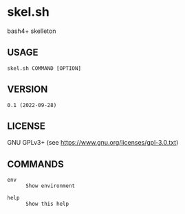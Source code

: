 # skel.sh

  bash4+ skelleton

## USAGE

    skel.sh COMMAND [OPTION]

## VERSION

    0.1 (2022-09-28)

## LICENSE

  GNU GPLv3+ (see https://www.gnu.org/licenses/gpl-3.0.txt)

## COMMANDS

    env
          Show environment

    help
          Show this help

  
